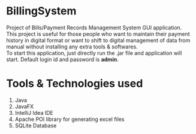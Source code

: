 # BillingSystem
Project of Bills/Payment Records Management System GUI application.<br/>
This project is useful for those people who want to maintain their payment history in digital format or want to shift to digital management of data from manual without installing any extra tools & softwares.<br/>
To start this application, just directly run the .jar file and application will start. Default login id and password is **admin**.

# Tools & Technologies used
1. Java
2. JavaFX
3. IntelliJ Idea IDE
4. Apache POI library for generating excel files
5. SQLite Database

